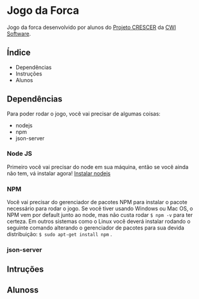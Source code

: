 # Jogo da Forca

Jogo da forca desenvolvido por alunos do [Projeto CRESCER](http://www.cwi.com.br/Empresa/Crescer) da [CWI Software](http://www.cwi.com.br).

## Índice

* Dependências
* Instruções
* Alunos

## Dependências

Para poder rodar o jogo, você vai precisar de algumas coisas: 

* nodejs
* npm
* json-server

### Node JS

Primeiro você vai precisar do node em sua máquina, então se você ainda não tem, vá instalar agora! [Instalar nodejs](https://nodejs.org/en/)

### NPM

Você vai precisar do gerenciador de pacotes NPM para instalar o pacote necessário para rodar o jogo. Se você tiver usando Windows ou Mac OS, o NPM vem por default junto ao node, mas não custa rodar ``` $ npm -v ``` para ter certeza.
Em outros sistemas como o Linux você deverá instalar rodando o seguinte comando alterando o gerenciador de pacotes para sua devida distribuição: ``` $ sudo apt-get install npm ``` .

### json-server

## Intruções

## Alunoss